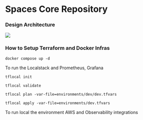 # Spaces Core Repository


### Design Architecture
<img src="Arquitetur-a.png">

### How to Setup Terraform and Docker Infras
````shell
docker compose up -d
````
To run the Localstack and Prometheus, Grafana

````shell
tflocal init

tflocal validate

tflocal plan -var-file=environments/dev/dev.tfvars

tflocal apply -var-file=environments/dev.tfvars

````
To run local the environment AWS and Observability integrations